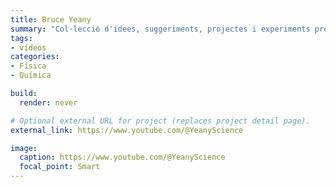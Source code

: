 ```yaml
---
title: Bruce Yeany
summary: "Col·lecció d'idees, suggeriments, projectes i experiments provats a classe."
tags:
- vídeos
categories:
- Física
- Química

build:
  render: never

# Optional external URL for project (replaces project detail page).
external_link: https://www.youtube.com/@YeanyScience

image:
  caption: https://www.youtube.com/@YeanyScience
  focal_point: Smart
---
```

